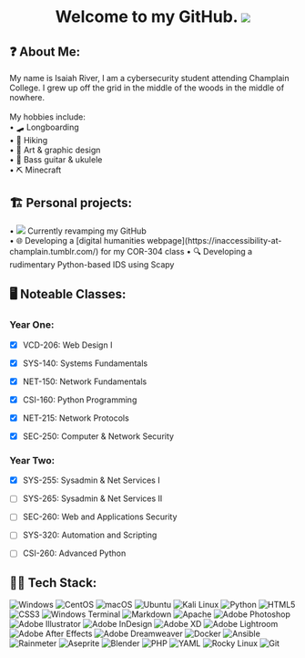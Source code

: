 <!-- Title -->
<h1 align="center"; >
  Welcome to my GitHub. <img src="https://i.imgur.com/I5Z7Sp0.png";>
</h1>

<!-- About Me -->
<h2>
  ❓ About Me:
</h2>

<p>
  My name is Isaiah River, I am a cybersecurity student attending Champlain College. I grew up off the grid in the middle of the woods in the middle of nowhere. <br> <br>
  My hobbies include: <br>
  • 🛹 Longboarding <br>
  • 🥾 Hiking <br>
  • 🎨 Art & graphic design <br>
  • 🎵 Bass guitar & ukulele <br>
  • ⛏️ Minecraft <br>
</p>


<!-- Personal Projects -->
<h2>
  🏗️ Personal projects:
</h2>
<p>
  • <img src=https://i.imgur.com/iiHw6Kz.png> Currently revamping my GitHub <br>
  • 🌐 Developing a [digital humanities webpage](https://inaccessibility-at-champlain.tumblr.com/) for my COR-304 class
  • 🔍 Developing a rudimentary Python-based IDS using Scapy 
</p>


<!-- Noteable Classes -->
<h2>
  🖥️ Noteable Classes:
</h2>

<h3>Year One:</h3>

- [x] VCD-206: Web Design I </br>
- [x] SYS-140: Systems Fundamentals </br>
- [x] NET-150: Network Fundamentals </br>
- [x] CSI-160: Python Programming </br>
- [x] NET-215: Network Protocols </br>
- [x] SEC-250: Computer & Network Security </br>


<h3>Year Two:</h3>

- [x] SYS-255: Sysadmin & Net Services I </br>
- [ ] SYS-265: Sysadmin & Net Services II </br>
- [ ] SEC-260: Web and Applications Security </br>
- [ ] SYS-320: Automation and Scripting </br>
- [ ] CSI-260: Advanced Python </br>


<!-- Tech Stack -->
<h2>
  👨‍💻 Tech Stack:
</h2>

![Windows](https://img.shields.io/badge/Windows%20-%20Windows?style=for-the-badge&logo=windows&logoColor=Red&color=%23357EC7)
![CentOS](https://img.shields.io/badge/CentOS%20-%20CentOS?style=for-the-badge&logo=centos&color=%23262577)
![macOS](https://img.shields.io/badge/mac%20OS%20-%20mac%20OS?style=for-the-badge&logo=macos&color=%23000)
![Ubuntu](https://img.shields.io/badge/Ubuntu%20-%20Ubuntu?style=for-the-badge&logo=ubuntu&logoColor=%23fff&color=%23E95420)
![Kali Linux](https://img.shields.io/badge/Kali%20Linux%20-%20Kali%20Linux?style=for-the-badge&logo=kalilinux&logoColor=%23fff&color=%23557C94)
![Python](https://img.shields.io/badge/Python%20-%20Python?style=for-the-badge&logo=python&logoColor=%23dddd00&color=%233776AB)
![HTML5](https://img.shields.io/badge/HTML5%20-%20HTML5?style=for-the-badge&logo=html5&logoColor=%23fff&color=%23E34F26)
![CSS3](https://img.shields.io/badge/CSS3%20-%20CSS3?style=for-the-badge&logo=css3&logoColor=%23fff&color=%231572B6)
![Windows Terminal](https://img.shields.io/badge/Windows%20Terminal%20-%20Windows%20Terminal?style=for-the-badge&logo=windowsterminal&color=%234D4D4D)
![Markdown](https://img.shields.io/badge/Markdown%20-%20Markdown?style=for-the-badge&logo=markdown&color=%23000000)
![Apache](https://img.shields.io/badge/Docker%20-%20Docker?style=for-the-badge&logo=apache&logoColor=%23fff&color=%23D22128)
![Adobe Photoshop](https://img.shields.io/badge/Adobe%20Photoshop%20-%20Adobe%20Photoshop?style=for-the-badge&logo=adobephotoshop&logoColor=%23FFF&color=%2331A8FF)
![Adobe Illustrator](https://img.shields.io/badge/Adobe%20Illustrator%20-%20Adobe%20Illustrator?style=for-the-badge&logo=adobeillustrator&logoColor=%23fff&color=%23FF9A00)
![Adobe InDesign](https://img.shields.io/badge/Adobe%20InDesign%20-%20Adobe%20InDesign?style=for-the-badge&logo=adobeindesign&logoColor=%23fff&color=%23FF3366)
![Adobe XD](https://img.shields.io/badge/Adobe%20XD%20-%20Adobe%20XD?style=for-the-badge&logo=adobexd&logoColor=%23fff&color=%23FF61F6)
![Adobe Lightroom](https://img.shields.io/badge/Adobe%20Lightroom%20-%20Adobe%20Lightroom?style=for-the-badge&logo=adobexd&logoColor=%23fff&color=%2331A8FF)
![Adobe After Effects](https://img.shields.io/badge/Adobe%20After%20Effects%20-%20Adobe%20After%20Effects?style=for-the-badge&logo=adobeaftereffects&logoColor=%23fff&color=%239999FF)
![Adobe Dreamweaver](https://img.shields.io/badge/Adobe%20Dreamweaver%20-%20Adobe%20Dreamweaver?style=for-the-badge&logo=adobedreamweaver&logoColor=%23fff&color=%23FF61F6)
![Docker](https://img.shields.io/badge/Docker%20-%20Docker?style=for-the-badge&logo=docker&logoColor=%23fff&color=%232496ED)
![Ansible](https://img.shields.io/badge/Ansible%20-%20Ansible?style=for-the-badge&logo=ansible&logoColor=%23fff&color=%23EE0000)
![Rainmeter](https://img.shields.io/badge/Rainmeter%20-%20Rainmeter?style=for-the-badge&logo=rainmeter&logoColor=%23fff&color=%2319519B)
![Aseprite](https://img.shields.io/badge/Aseprite%20-%20Aseprite?style=for-the-badge&logo=aseprite&logoColor=%23fff&color=%237D929E)
![Blender](https://img.shields.io/badge/Blender%20-%20Blender?style=for-the-badge&logo=blender&logoColor=%23fff&color=%23E87D0D)
![PHP](https://img.shields.io/badge/PHP%20-%20PHP?style=for-the-badge&logo=php&logoColor=%23FFF&color=%23777BB4)
![YAML](https://img.shields.io/badge/YAML%20-%20YAML?style=for-the-badge&logo=yaml&logoColor=%23FFF&color=%23CB171E)
![Rocky Linux](https://img.shields.io/badge/Rocky%20Linux%20-%20Rocky%20Linux?style=for-the-badge&logo=rockylinux&logoColor=%23fff&color=%2310B981)
![Git](https://img.shields.io/badge/Git%20-%20Git?style=for-the-badge&logo=git&logoColor=%23fff&color=%23F05032)




<!-- Commented out for now
<p align="center";>
  <img src="https://img.shields.io/badge/Windows%20-%20Windows?style=for-the-badge&logo=windows&logoColor=Red&color=%23357EC7";>
  <img src="https://img.shields.io/badge/CentOS%20-%20CentOS?style=for-the-badge&logo=centos&color=%23262577";>
  <img src="https://img.shields.io/badge/mac%20OS%20-%20mac%20OS?style=for-the-badge&logo=macos&color=%23000";>
  <img src="https://img.shields.io/badge/Ubuntu%20-%20Ubuntu?style=for-the-badge&logo=ubuntu&logoColor=%23fff&color=%23E95420";>
  <img src="https://img.shields.io/badge/Python%20-%20Python?style=for-the-badge&logo=python&logoColor=%23dddd00&color=%233776AB";>
  <img src="https://img.shields.io/badge/HTML5%20-%20HTML5?style=for-the-badge&logo=html5&logoColor=%23fff&color=%23E34F26";>
  <img src="https://img.shields.io/badge/CSS3%20-%20CSS3?style=for-the-badge&logo=css3&logoColor=%23fff&color=%231572B6";>
  <img src="https://img.shields.io/badge/Windows%20Terminal%20-%20Windows%20Terminal?style=for-the-badge&logo=windowsterminal&color=%234D4D4D";>
  <img src="https://img.shields.io/badge/Markdown%20-%20Markdown?style=for-the-badge&logo=markdown&color=%23000000";>
  <img src="https://img.shields.io/badge/Docker%20-%20Docker?style=for-the-badge&logo=apache&logoColor=%23fff&color=%23D22128";>
  <img src="https://img.shields.io/badge/Adobe%20Photoshop%20-%20Adobe%20Photoshop?style=for-the-badge&logo=adobephotoshop&logoColor=%23FFF&color=%2331A8FF";>
  <img src="https://img.shields.io/badge/Adobe%20Illustrator%20-%20Adobe%20Illustrator?style=for-the-badge&logo=adobeillustrator&logoColor=%23fff&color=%23FF9A00";>
  <img src="https://img.shields.io/badge/Adobe%20InDesign%20-%20Adobe%20InDesign?style=for-the-badge&logo=adobeindesign&logoColor=%23fff&color=%23FF3366";>
  <img src="https://img.shields.io/badge/Adobe%20XD%20-%20Adobe%20XD?style=for-the-badge&logo=adobexd&logoColor=%23fff&color=%23FF61F6";>
  <img src="https://img.shields.io/badge/Adobe%20Lightroom%20-%20Adobe%20Lightroom?style=for-the-badge&logo=adobexd&logoColor=%23fff&color=%2331A8FF";>
  <img src="https://img.shields.io/badge/Adobe%20After%20Effects%20-%20Adobe%20After%20Effects?style=for-the-badge&logo=adobeaftereffects&logoColor=%23fff&color=%239999FF";>
  <img src="https://img.shields.io/badge/Adobe%20Dreamweaver%20-%20Adobe%20Dreamweaver?style=for-the-badge&logo=adobedreamweaver&logoColor=%23fff&color=%23FF61F6";>
  <img src="https://img.shields.io/badge/Docker%20-%20Docker?style=for-the-badge&logo=docker&logoColor=%23fff&color=%232496ED";>
  <img src="https://img.shields.io/badge/Ansible%20-%20Ansible?style=for-the-badge&logo=ansible&logoColor=%23fff&color=%23EE0000";>
  <img src="https://img.shields.io/badge/Rainmeter%20-%20Rainmeter?style=for-the-badge&logo=rainmeter&logoColor=%23fff&color=%2319519B";>
  <img src="https://img.shields.io/badge/Aseprite%20-%20Aseprite?style=for-the-badge&logo=aseprite&logoColor=%23fff&color=%237D929E";>
  <img src="https://img.shields.io/badge/Aseprite%20-%20Aseprite?style=for-the-badge&logo=aseprite&logoColor=%23fff&color=%237D929E";>
  <img src="https://img.shields.io/badge/Blender%20-%20Blender?style=for-the-badge&logo=blender&logoColor=%23fff&color=%23E87D0D";>
  <img src="https://img.shields.io/badge/PHP%20-%20PHP?style=for-the-badge&logo=php&logoColor=%23FFF&color=%23777BB4";>
  <img src="https://img.shields.io/badge/YAML%20-%20YAML?style=for-the-badge&logo=yaml&logoColor=%23FFF&color=%23CB171E">
  <img src="https://img.shields.io/badge/Rocky%20Linux%20-%20Rocky%20Linux?style=for-the-badge&logo=rockylinux&logoColor=%23fff&color=%2310B981">
  <img alt="Static Badge" src="https://img.shields.io/badge/Rocky%20Linux%20-%20Rocky%20Linux?style=for-the-badge&logo=git&logoColor=%23fff&color=%23F05032">
  <img alt="Static Badge" src="https://img.shields.io/badge/Git%20-%20Git?style=for-the-badge&logo=git&logoColor=%23fff&color=%23F05032">


</p>

-->












